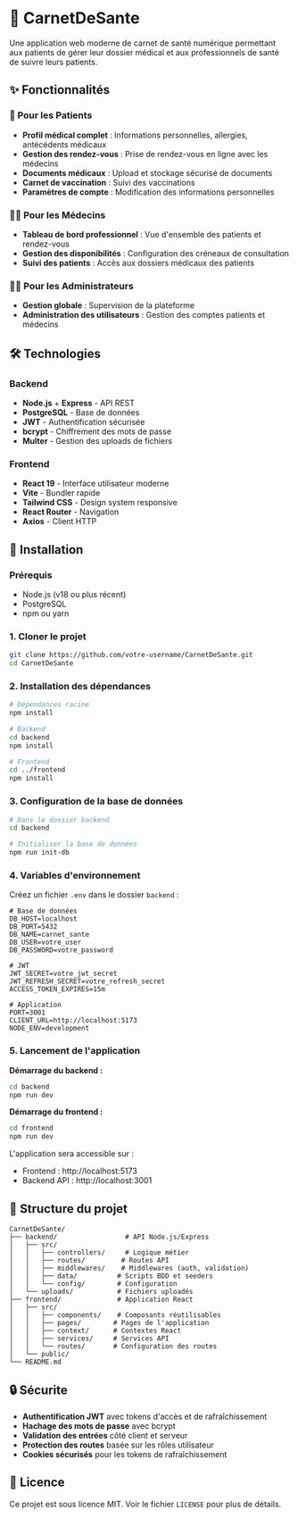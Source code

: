 # 🏥 CarnetDeSante

Une application web moderne de carnet de santé numérique permettant aux patients de gérer leur dossier médical et aux professionnels de santé de suivre leurs patients.

## ✨ Fonctionnalités

### 👤 Pour les Patients

- **Profil médical complet** : Informations personnelles, allergies, antécédents médicaux
- **Gestion des rendez-vous** : Prise de rendez-vous en ligne avec les médecins
- **Documents médicaux** : Upload et stockage sécurisé de documents
- **Carnet de vaccination** : Suivi des vaccinations
- **Paramètres de compte** : Modification des informations personnelles

### 👨‍⚕️ Pour les Médecins

- **Tableau de bord professionnel** : Vue d'ensemble des patients et rendez-vous
- **Gestion des disponibilités** : Configuration des créneaux de consultation
- **Suivi des patients** : Accès aux dossiers médicaux des patients

### 👨‍💼 Pour les Administrateurs

- **Gestion globale** : Supervision de la plateforme
- **Administration des utilisateurs** : Gestion des comptes patients et médecins

## 🛠️ Technologies

### Backend

- **Node.js** + **Express** - API REST
- **PostgreSQL** - Base de données
- **JWT** - Authentification sécurisée
- **bcrypt** - Chiffrement des mots de passe
- **Multer** - Gestion des uploads de fichiers

### Frontend

- **React 19** - Interface utilisateur moderne
- **Vite** - Bundler rapide
- **Tailwind CSS** - Design system responsive
- **React Router** - Navigation
- **Axios** - Client HTTP

## 🚀 Installation

### Prérequis

- Node.js (v18 ou plus récent)
- PostgreSQL
- npm ou yarn

### 1. Cloner le projet

```bash
git clone https://github.com/votre-username/CarnetDeSante.git
cd CarnetDeSante
```

### 2. Installation des dépendances

```bash
# Dépendances racine
npm install

# Backend
cd backend
npm install

# Frontend
cd ../frontend
npm install
```

### 3. Configuration de la base de données

```bash
# Dans le dossier backend
cd backend

# Initialiser la base de données
npm run init-db
```

### 4. Variables d'environnement

Créez un fichier `.env` dans le dossier `backend` :

```env
# Base de données
DB_HOST=localhost
DB_PORT=5432
DB_NAME=carnet_sante
DB_USER=votre_user
DB_PASSWORD=votre_password

# JWT
JWT_SECRET=votre_jwt_secret
JWT_REFRESH_SECRET=votre_refresh_secret
ACCESS_TOKEN_EXPIRES=15m

# Application
PORT=3001
CLIENT_URL=http://localhost:5173
NODE_ENV=development
```

### 5. Lancement de l'application

**Démarrage du backend :**

```bash
cd backend
npm run dev
```

**Démarrage du frontend :**

```bash
cd frontend
npm run dev
```

L'application sera accessible sur :

- Frontend : http://localhost:5173
- Backend API : http://localhost:3001

## 📁 Structure du projet

```
CarnetDeSante/
├── backend/                 # API Node.js/Express
│   ├── src/
│   │   ├── controllers/     # Logique métier
│   │   ├── routes/         # Routes API
│   │   ├── middlewares/    # Middlewares (auth, validation)
│   │   ├── data/          # Scripts BDD et seeders
│   │   └── config/        # Configuration
│   └── uploads/           # Fichiers uploadés
├── frontend/              # Application React
│   ├── src/
│   │   ├── components/    # Composants réutilisables
│   │   ├── pages/        # Pages de l'application
│   │   ├── context/      # Contextes React
│   │   ├── services/     # Services API
│   │   └── routes/       # Configuration des routes
│   └── public/
└── README.md
```

## 🔒 Sécurite

- **Authentification JWT** avec tokens d'accès et de rafraîchissement
- **Hachage des mots de passe** avec bcrypt
- **Validation des entrées** côté client et serveur
- **Protection des routes** basée sur les rôles utilisateur
- **Cookies sécurisés** pour les tokens de rafraîchissement

## 📝 Licence

Ce projet est sous licence MIT. Voir le fichier `LICENSE` pour plus de détails.
